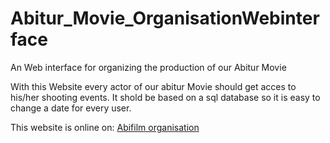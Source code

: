 # Abitur_Movie_OrganisationWebinterface
An Web interface for organizing the production of our Abitur Movie

With this Website every actor of our abitur Movie should get acces to his/her shooting events.
It shold be based on a sql database so it is easy to change a date for every user.

This website is online on:
[Abifilm organisation](http://www.abifilm.byethost17.com/)
